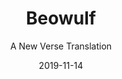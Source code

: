 ---
date: 2019-11-14
dateYear: 2019
isbn: 9781439568668
title: Beowulf
subtitle: A New Verse Translation
description: "Presents a new translation of the Anglo-Saxon epic chronicling the heroic adventures of Beowulf, the Scandinavian warrior who saves his people from the ravages of the monster Grendel and Grendel's mother."
cover: cover-beowulf-seamus-heaney.jpeg
coverGoogle: https://books.google.com/books/content?id=FQg_PgAACAAJ&printsec=frontcover&img=1&zoom=1&source=gbs_api
pageCount: 213
authors: Anonymous Beowulf Poet
publishers: Paw Prints
published: 2008-11-03
publishedYear: 2008
translators: Seamus Heaney
shelves:
- fiction
portfolioFeature: true
---